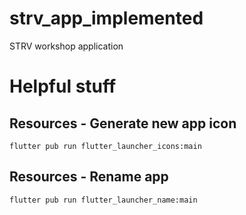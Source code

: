 # strv_app_implemented

STRV workshop application

# Helpful stuff

## Resources - Generate new app icon
```
flutter pub run flutter_launcher_icons:main
```

## Resources - Rename app
```
flutter pub run flutter_launcher_name:main
```